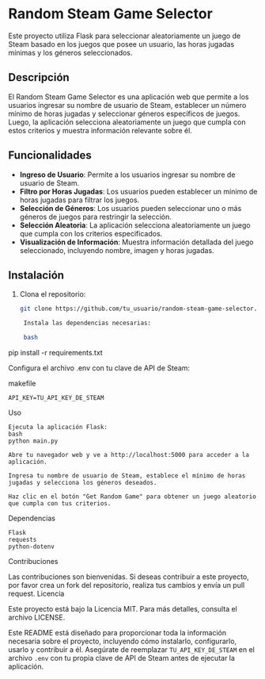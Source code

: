 # Random Steam Game Selector

Este proyecto utiliza Flask para seleccionar aleatoriamente un juego de Steam basado en los juegos que posee un usuario, las horas jugadas mínimas y los géneros seleccionados.

## Descripción

El Random Steam Game Selector es una aplicación web que permite a los usuarios ingresar su nombre de usuario de Steam, establecer un número mínimo de horas jugadas y seleccionar géneros específicos de juegos. Luego, la aplicación selecciona aleatoriamente un juego que cumpla con estos criterios y muestra información relevante sobre él.

## Funcionalidades

- **Ingreso de Usuario**: Permite a los usuarios ingresar su nombre de usuario de Steam.
- **Filtro por Horas Jugadas**: Los usuarios pueden establecer un mínimo de horas jugadas para filtrar los juegos.
- **Selección de Géneros**: Los usuarios pueden seleccionar uno o más géneros de juegos para restringir la selección.
- **Selección Aleatoria**: La aplicación selecciona aleatoriamente un juego que cumpla con los criterios especificados.
- **Visualización de Información**: Muestra información detallada del juego seleccionado, incluyendo nombre, imagen y horas jugadas.

## Instalación

1. Clona el repositorio:

   ```bash
   git clone https://github.com/tu_usuario/random-steam-game-selector.git

    Instala las dependencias necesarias:

    bash

pip install -r requirements.txt

Configura el archivo .env con tu clave de API de Steam:

makefile

    API_KEY=TU_API_KEY_DE_STEAM

Uso

    Ejecuta la aplicación Flask:
    bash
    python main.py

    Abre tu navegador web y ve a http://localhost:5000 para acceder a la aplicación.

    Ingresa tu nombre de usuario de Steam, establece el mínimo de horas jugadas y selecciona los géneros deseados.

    Haz clic en el botón "Get Random Game" para obtener un juego aleatorio que cumpla con tus criterios.

Dependencias

    Flask
    requests
    python-dotenv

Contribuciones

Las contribuciones son bienvenidas. Si deseas contribuir a este proyecto, por favor crea un fork del repositorio, realiza tus cambios y envía un pull request.
Licencia

Este proyecto está bajo la Licencia MIT. Para más detalles, consulta el archivo LICENSE.

Este README está diseñado para proporcionar toda la información necesaria sobre el proyecto, incluyendo cómo instalarlo, configurarlo, usarlo y contribuir a él. Asegúrate de reemplazar `TU_API_KEY_DE_STEAM` en el archivo `.env` con tu propia clave de API de Steam antes de ejecutar la aplicación.
